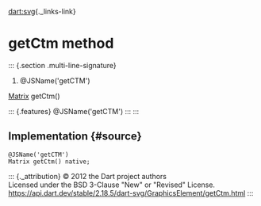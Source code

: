 [dart:svg](../../dart-svg/dart-svg-library){._links-link}

getCtm method
=============

::: {.section .multi-line-signature}
<div>

1.  \@JSName(\'getCTM\')

</div>

[Matrix](../matrix-class) getCtm()

::: {.features}
\@JSName(\'getCTM\')
:::
:::

Implementation {#source}
--------------

``` {.language-dart data-language="dart"}
@JSName('getCTM')
Matrix getCtm() native;
```

::: {._attribution}
© 2012 the Dart project authors\
Licensed under the BSD 3-Clause \"New\" or \"Revised\" License.\
<https://api.dart.dev/stable/2.18.5/dart-svg/GraphicsElement/getCtm.html>
:::
